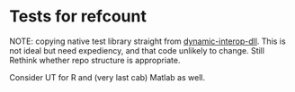 # Tests for refcount

NOTE: copying native test library straight from [dynamic-interop-dll](https://github.com/jmp75/dynamic-interop-dll). This is not ideal but need expediency, and that code unlikely to change. Still Rethink whether repo structure is appropriate.

Consider UT for R and (very last cab) Matlab as well.